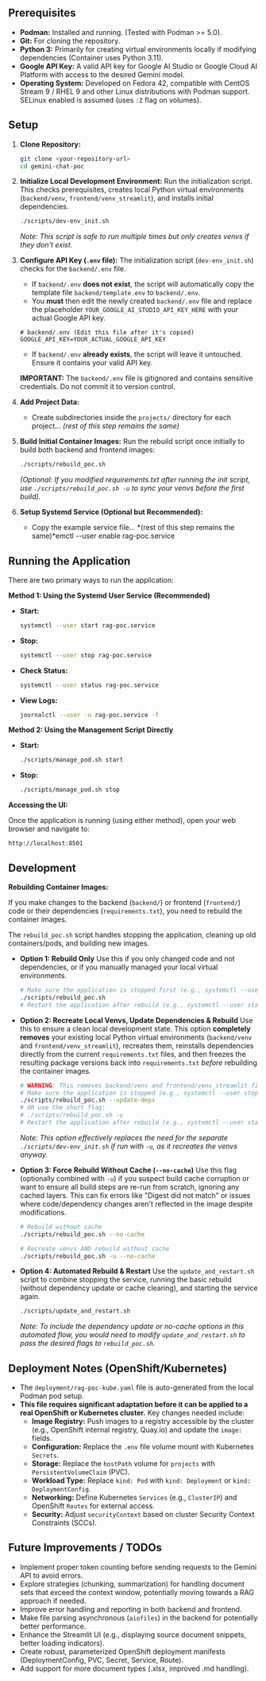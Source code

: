 
## Prerequisites

*   **Podman:** Installed and running. (Tested with Podman >= 5.0).
*   **Git:** For cloning the repository.
*   **Python 3:** Primarily for creating virtual environments locally if modifying dependencies (Container uses Python 3.11).
*   **Google API Key:** A valid API key for Google AI Studio or Google Cloud AI Platform with access to the desired Gemini model.
*   **Operating System:** Developed on Fedora 42, compatible with CentOS Stream 9 / RHEL 9 and other Linux distributions with Podman support. SELinux enabled is assumed (uses `:Z` flag on volumes).

## Setup

1.  **Clone Repository:**
    ```bash
    git clone <your-repository-url>
    cd gemini-chat-poc
    ```

2.  **Initialize Local Development Environment:**
    Run the initialization script. This checks prerequisites, creates local Python virtual environments (`backend/venv`, `frontend/venv_streamlit`), and installs initial dependencies.
    ```bash
    ./scripts/dev-env_init.sh
    ```
    *Note: This script is safe to run multiple times but only creates venvs if they don't exist.*

3.  **Configure API Key (`.env` file):**
    The initialization script (`dev-env_init.sh`) checks for the `backend/.env` file.
    *   If `backend/.env` **does not exist**, the script will automatically copy the template file `backend/template.env` to `backend/.env`.
    *   You **must** then edit the newly created `backend/.env` file and replace the placeholder `YOUR_GOOGLE_AI_STUDIO_API_KEY_HERE` with your actual Google API key.
    ```dotenv
    # backend/.env (Edit this file after it's copied)
    GOOGLE_API_KEY=YOUR_ACTUAL_GOOGLE_API_KEY
    ```
    *   If `backend/.env` **already exists**, the script will leave it untouched. Ensure it contains your valid API key.

    **IMPORTANT:** The `backend/.env` file is gitignored and contains sensitive credentials. Do not commit it to version control.

4.  **Add Project Data:**
    *   Create subdirectories inside the `projects/` directory for each project... *(rest of this step remains the same)*

5.  **Build Initial Container Images:**
    Run the rebuild script once initially to build both backend and frontend images:
    ```bash
    ./scripts/rebuild_poc.sh
    ```
    *(Optional: If you modified requirements.txt after running the init script, use `./scripts/rebuild_poc.sh -u` to sync your venvs before the first build).*

6.  **Setup Systemd Service (Optional but Recommended):**
    *   Copy the example service file... *(rest of this step remains the same)*emctl --user enable rag-poc.service

## Running the Application

There are two primary ways to run the application:

**Method 1: Using the Systemd User Service (Recommended)**

*   **Start:**
    ```bash
    systemctl --user start rag-poc.service
    ```
*   **Stop:**
    ```bash
    systemctl --user stop rag-poc.service
    ```
*   **Check Status:**
    ```bash
    systemctl --user status rag-poc.service
    ```
*   **View Logs:**
    ```bash
    journalctl --user -u rag-poc.service -f
    ```

**Method 2: Using the Management Script Directly**

*   **Start:**
    ```bash
    ./scripts/manage_pod.sh start
    ```
*   **Stop:**
    ```bash
    ./scripts/manage_pod.sh stop
    ```

**Accessing the UI:**

Once the application is running (using either method), open your web browser and navigate to:

`http://localhost:8501`

## Development

**Rebuilding Container Images:**

If you make changes to the backend (`backend/`) or frontend (`frontend/`) code or their dependencies (`requirements.txt`), you need to rebuild the container images.

The `rebuild_poc.sh` script handles stopping the application, cleaning up old containers/pods, and building new images.

*   **Option 1: Rebuild Only**
    Use this if you only changed code and not dependencies, or if you manually managed your local virtual environments.
    ```bash
    # Make sure the application is stopped first (e.g., systemctl --user stop rag-poc.service)
    ./scripts/rebuild_poc.sh
    # Restart the application after rebuild (e.g., systemctl --user start rag-poc.service)
    ```

*   **Option 2: Recreate Local Venvs, Update Dependencies & Rebuild**
    Use this to ensure a clean local development state. This option **completely removes** your existing local Python virtual environments (`backend/venv` and `frontend/venv_streamlit`), recreates them, reinstalls dependencies directly from the current `requirements.txt` files, and then freezes the resulting package versions back into `requirements.txt` *before* rebuilding the container images.
    ```bash
    # WARNING: This removes backend/venv and frontend/venv_streamlit first!
    # Make sure the application is stopped (e.g., systemctl --user stop rag-poc.service)
    ./scripts/rebuild_poc.sh --update-deps
    # OR use the short flag:
    # ./scripts/rebuild_poc.sh -u
    # Restart the application after rebuild (e.g., systemctl --user start rag-poc.service)
    ```
    *Note: This option effectively replaces the need for the separate `./scripts/dev-env_init.sh` if run with `-u`, as it recreates the venvs anyway.*

*   **Option 3: Force Rebuild Without Cache (`--no-cache`)**
    Use this flag (optionally combined with `-u`) if you suspect build cache corruption or want to ensure all build steps are re-run from scratch, ignoring any cached layers. This can fix errors like "Digest did not match" or issues where code/dependency changes aren't reflected in the image despite modifications.
    ```bash
    # Rebuild without cache
    ./scripts/rebuild_poc.sh --no-cache

    # Recreate venvs AND rebuild without cache
    ./scripts/rebuild_poc.sh -u --no-cache
    ```

*   **Option 4: Automated Rebuild & Restart**
    Use the `update_and_restart.sh` script to combine stopping the service, running the basic rebuild (without dependency update or cache clearing), and starting the service again.
    ```bash
    ./scripts/update_and_restart.sh
    ```
    *Note: To include the dependency update or no-cache options in this automated flow, you would need to modify `update_and_restart.sh` to pass the desired flags to `rebuild_poc.sh`.*

## Deployment Notes (OpenShift/Kubernetes)

*   The `deployment/rag-poc-kube.yaml` file is auto-generated from the local Podman pod setup.
*   **This file requires significant adaptation before it can be applied to a real OpenShift or Kubernetes cluster.** Key changes needed include:
    *   **Image Registry:** Push images to a registry accessible by the cluster (e.g., OpenShift internal registry, Quay.io) and update the `image:` fields.
    *   **Configuration:** Replace the `.env` file volume mount with Kubernetes `Secrets`.
    *   **Storage:** Replace the `hostPath` volume for `projects` with `PersistentVolumeClaim` (PVC).
    *   **Workload Type:** Replace `kind: Pod` with `kind: Deployment` or `kind: DeploymentConfig`.
    *   **Networking:** Define Kubernetes `Services` (e.g., `ClusterIP`) and OpenShift `Routes` for external access.
    *   **Security:** Adjust `securityContext` based on cluster Security Context Constraints (SCCs).

## Future Improvements / TODOs

*   Implement proper token counting before sending requests to the Gemini API to avoid errors.
*   Explore strategies (chunking, summarization) for handling document sets that exceed the context window, potentially moving towards a RAG approach if needed.
*   Improve error handling and reporting in both backend and frontend.
*   Make file parsing asynchronous (`aiofiles`) in the backend for potentially better performance.
*   Enhance the Streamlit UI (e.g., displaying source document snippets, better loading indicators).
*   Create robust, parameterized OpenShift deployment manifests (DeploymentConfig, PVC, Secret, Service, Route).
*   Add support for more document types (.xlsx, improved .md handling).
